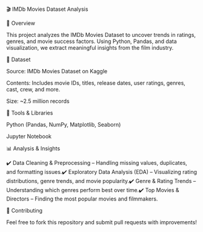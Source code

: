 🎬 IMDb Movies Dataset Analysis

📖 Overview

This project analyzes the IMDb Movies Dataset to uncover trends in ratings, genres, and movie success factors. Using Python, Pandas, and data visualization, we extract meaningful insights from the film industry.

📂 Dataset

Source: IMDb Movies Dataset on Kaggle

Contents: Includes movie IDs, titles, release dates, user ratings, genres, cast, crew, and more.

Size: ~2.5 million records

🔧 Tools & Libraries

Python (Pandas, NumPy, Matplotlib, Seaborn)

Jupyter Notebook

📊 Analysis & Insights

✔️ Data Cleaning & Preprocessing – Handling missing values, duplicates, and formatting issues.✔️ Exploratory Data Analysis (EDA) – Visualizing rating distributions, genre trends, and movie popularity.✔️ Genre & Rating Trends – Understanding which genres perform best over time.✔️ Top Movies & Directors – Finding the most popular movies and filmmakers.

🤝 Contributing

Feel free to fork this repository and submit pull requests with improvements!
